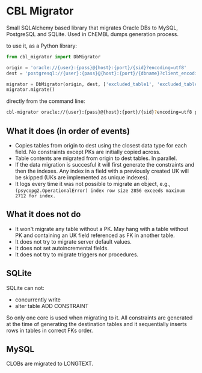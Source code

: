 # CBL Migrator

Small SQLAlchemy based library that migrates Oracle DBs to MySQL, PostgreSQL and SQLite. Used in ChEMBL dumps generation process.

to use it, as a Python library:

```python
from cbl_migrator import DbMigrator

origin = 'oracle://{user}:{pass}@{host}:{port}/{sid}?encoding=utf8'
dest = 'postgresql://{user}:{pass}@{host}:{port}/{dbname}?client_encoding=utf8'

migrator = DbMigrator(origin, dest, ['excluded_table1', 'excluded_table2'], n_workers=4)
migrator.migrate()
```

directly from the command line:
```bash
cbl-migrator oracle://{user}:{pass}@{host}:{port}/{sid}?encoding=utf8 postgresql://{user}:{pass}@{host}:{port}/{dbname}?client_encoding=utf8 --n_workers 4 
```

## What it does (in order of events)

- Copies tables from origin to dest using the closest data type for each field. No constraints except PKs are initially copied across.
- Table contents are migrated from origin to dest tables. In parallel.
- If the data migration is succesful it will first generate the constraints and then the indexes. Any index in a field with a previously created UK will be skipped (UKs are implemented as unique indexes).
- It logs every time it was not possible to migrate an object, e.g., ```(psycopg2.OperationalError) index row size 2856 exceeds maximum 2712 for index.```

## What it does not do

- It won't migrate any table without a PK. May hang with a table without PK and containing an UK field referenced as FK in another table.
- It does not try to migrate server default values.
- It does not set autoincremental fields.
- It does not try to migrate triggers nor procedures.

## SQLite

SQLite can not:

- concurrently write
- alter table ADD CONSTRAINT

So only one core is used when migrating to it. All constraints are generated at the time of generating the destination tables and it sequentially inserts rows in tables in correct FKs order.


## MySQL

CLOBs are migrated to LONGTEXT.